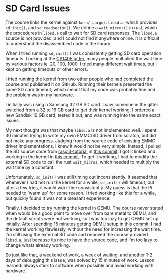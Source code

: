 # SD Card Issues

The course links the kernel against `kern/.cargo/.libsd.a`, which provides `sd_init()`, and `sd_readsector()`. We define a `wait_micros()` in rust, which the procedures in `libsd.a` call to wait for SD card responses. The `libsd.a` source is not provided, and I could not find it anywhere online. It is difficult to understand the disassembled code in the library.

When I tried running `sd_init()` I was consistently getting SD card operation timeouts. Looking at the [CS140E gitter](https://gitter.im/cs140e-rust/Lobby?source=orgpage), many people multiplied the wait time by various factors ie. 20, 100, 1000. I tried many different wait times, but I kept on getting timeouts or other errors.

I tried running the kernel from two other people who had completed the course and published it on GitHub. Running their kernels presented the same SD card timeout, which meant that my code was probably fine and the problem was in my hardware.

I initially was using a Samsung 32 GB SD card. I saw someone in the gitter switched from a 32 to 16 GB card to get their kernel working. I ordered a new Sandisk 16 GB card, tested it out, and was running into the same exact issues.

My next thought was that maybe `libsd.a` is not implemented well. I spent 30 minutes trying to write my own EMMC/SD driver from scratch, but did not make any progress. Judging from the source code of existing EMMC driver implementations, I knew it would not be very simple. Instead, I pulled the SD source code from [raspi3-tutorial](https://github.com/bztsrc/raspi3-tutorial/tree/master/0B_readsector) in [this commit](https://github.com/caojoshua-self-guided-courses/cs3210-rustos-public/commit/bba9adde248febe03ee8d7ca177ba02b2a1ff306). I got it linked and working in the kernel in [this commit](https://github.com/caojoshua-self-guided-courses/cs3210-rustos-public/commit/bba9adde248febe03ee8d7ca177ba02b2a1ff306). To get it working, I had to modify the external SD code to call the rust `wait_micros`, which needed to multiply the wait time by a constant.

Unfortunately, `sd_init()` was still timing out inconsistently. It seemed that whenever I had not run the kernel for a while, `sd_init()` will timeout, but after a few tries, it would work fine consistently. My guess is that the Pi needed to 'warm up' for some reason. I tried working like this for a while, but quickly found it was not a pleasant experience.

Finally, I decided to try running the kernel in QEMU. The course never stated when would be a good point to move over from bare metal to QEMU, and the default scripts were not working, so I was too lazy to get QEMU set up initially. After spending 15 minutes getting QEMU setup in [this commit](https://github.com/caojoshua-self-guided-courses/cs3210-rustos-public/commit/93a364887fcb6b2572677cff7a9d43c9d5312411), I had the kernel working flawlessly, without the need for increasing the wait time. I'm still using the external SD code and removed the course provided `libsd.a`, just because its nice to have the source code, and I'm too lazy to change whats already working.

So just like that, a weekend of work, a week of waiting, and another 1-2 days of debugging this issue, was solved by 15 minutes of work. Lesson learned: always stick to software when possible and avoid working with hardware.
